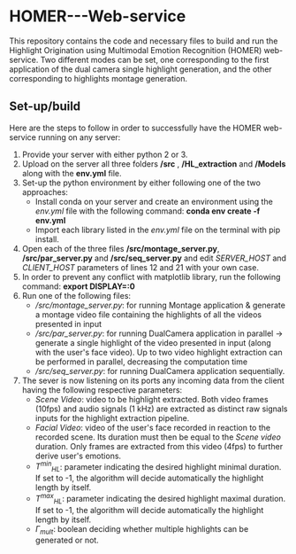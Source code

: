 # HOMER---Web-service

This repository contains the code and necessary files to build and run the Highlight Origination using Multimodal Emotion Recognition (HOMER) web-service. 
Two different modes can be set, one corresponding to the first application of the dual camera single highlight generation, and the other corresponding to highlights montage generation.

## Set-up/build

Here are the steps to follow in order to successfully have the HOMER web-service running on any server:
1. Provide your server with either python 2 or 3.
2. Upload on the server all three folders **/src** , **/HL_extraction** and **/Models** along with the **env.yml**  file.
3. Set-up the python environment by either following one of the two approaches:
	* Install conda on your server and create an environment using the *env.yml* file with the following command: **conda env create -f env.yml**
	* Import each library listed in the *env.yml* file on the terminal with pip install.
4. Open each of the three files **/src/montage_server.py**,  **/src/par_server.py** and  **/src/seq_server.py** and edit *SERVER_HOST* and *CLIENT_HOST* parameters of lines 12 and 21 with your own case.
5. In order to prevent any conflict with matplotlib library, run the following command: **export DISPLAY=:0**
6. Run one of the following files:
	* */src/montage_server.py*: for running Montage application &amp; generate a montage video file containing the highlights of all the videos presented in input
	* */src/par_server.py*: for running DualCamera application in parallel -> generate a single highlight of the video presented in input (along with the user's face video). Up to two video highlight extraction can be performed in parallel, decreasing the computation time
	* */src/seq_server.py*: for running DualCamera application sequentially.
7. The sever is now listening on its ports any incoming data from the client having the following respective parameters: 
	* *Scene Video*: video to be highlight extracted. Both video frames (10fps) and audio signals (1 kHz) are extracted as distinct raw signals inputs for the highlight extraction pipeline.
	* *Facial Video*: video of the user's face recorded in reaction to the recorded scene. Its duration must then be equal to the *Scene video* duration. Only frames are extracted from this video (4fps) to further derive user's emotions.
	* *T<sup>min</sup><sub>HL</sub>*: parameter indicating the desired highlight minimal duration. If set to -1, the algorithm will decide automatically the highlight length by itself.
	* *T<sup>max</sup><sub>HL</sub>*: parameter indicating the desired highlight maximal duration. If set to -1, the algorithm will decide automatically the highlight length by itself.
	* *&Gamma;<sub>mult</sub>*: boolean deciding whether multiple highlights can be generated or not.
